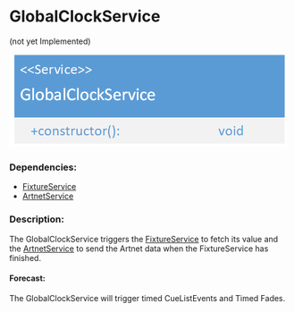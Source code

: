 # GlobalClockService
(not yet Implemented)  

![GlobalClockService](./assets/20180422_GlobalClockService_v1.png)

### Dependencies:  
- [FixtureService](./FixtureService.md)
- [ArtnetService](./ArtnetService.md)

### Description:
The GlobalClockService triggers the [FixtureService](./FixtureService.md) to fetch its value and the [ArtnetService](./ArtnetService.md) to send the Artnet data when the FixtureService has finished.  
#### Forecast:
The GlobalClockService will trigger timed CueListEvents and Timed Fades.